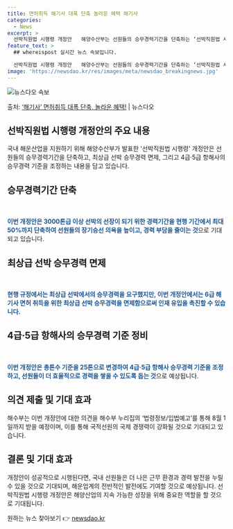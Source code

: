 ```yaml
---
title: 면허취득 해기사 대폭 단축 놀라운 혜택 해기사
categories:
  - News
excerpt: >
  선박직원법 시행령 개정안   해양수산부는 선원들의 승무경력기간을 단축하는 ‘선박직원법 시행령’ 개정안을 마련…
feature_text: >
  ## whereispost 실시간 뉴스 속보입니다.

  선박직원법 시행령 개정안   해양수산부는 선원들의 승무경력기간을 단축하는 ‘선박직원법 시행령’ 개정안을 마련…
image: 'https://newsdao.kr/res/images/meta/newsdao_breakingnews.jpg'
---
```


![뉴스다오 속보](https://newsdao.kr/res/images/meta/newsdao_breakingnews.jpg)

<p>출처: <a href="https://newsdao.kr/4321" rel="dofollow">‘해기사’ 면허취득 대폭 단축, 놀라운 혜택!</a> | 뉴스다오</p>

<h2 data-ke-size="size26">선박직원법 시행령 개정안의 주요 내용</h2>
국내 해운산업을 지원하기 위해 해양수산부가 발표한 '선박직원법 시행령' 개정안은 선원들의 승무경력기간을 단축하고, 최상급 선박 승무경력 면제, 그리고 4급·5급 항해사의 승무경력 기준을 조정하는 내용을 담고 있습니다.

<h2 data-ke-size="size26">승무경력기간 단축</h2>
<p data-ke-size="size16">&nbsp;</p>
<b><span style="color: #1a5490;">이번 개정안은 3000톤급 이상 선박의 선장이 되기 위한 경력기간을 현행 기간에서 최대 50%까지 단축하여 선원들의 장기승선 의욕을 높이고, 경력 부담을 줄이는 것</span></b>으로 기대되고 있습니다.

<h2 data-ke-size="size26">최상급 선박 승무경력 면제</h2>
<p data-ke-size="size16">&nbsp;</p>
<b><span style="color: #1a5490;">현행 규정에서는 최상급 선박에서의 승무경력을 요구했지만, 이번 개정안에서는 6급 해기사 면허 취득을 위한 최상급 선박 승무경력을 면제함으로써 인재 유입을 촉진할 수 있습니다.</span></b>

<h2 data-ke-size="size26">4급·5급 항해사의 승무경력 기준 정비</h2>
<p data-ke-size="size16">&nbsp;</p>
<b><span style="color: #1a5490;">이번 개정안은 총톤수 기준을 25톤으로 변경하여 4급·5급 항해사 승무경력 기준을 조정하고, 선원들이 더 효율적으로 경력을 쌓을 수 있도록 돕는 것</span></b>으로 예상됩니다.

<h2 data-ke-size="size26">의견 제출 및 기대 효과</h2>
해수부는 이번 개정안에 대한 의견을 해수부 누리집의 ‘법령정보/입법예고’를 통해 8월 1일까지 받을 예정이며, 이를 통해 국적선원의 국제 경쟁력이 강화될 것으로 기대되고 있습니다.

<h2 data-ke-size="size26">결론 및 기대 효과</h2>
개정안이 성공적으로 시행된다면, 국내 선원들은 더 나은 근무 환경과 경력 발전을 누릴 수 있을 것으로 기대되며, 해운업계의 전반적인 발전에도 기여할 것으로 예상됩니다. 선박직원법 시행령 개정안은 해양산업의 지속 가능한 성장을 위해 중요한 역할을 할 것으로 기대됩니다. 

원하는 뉴스 찾아보기 👉 <a href="https://newsdao.kr" rel="dofollow">newsdao.kr</a>


